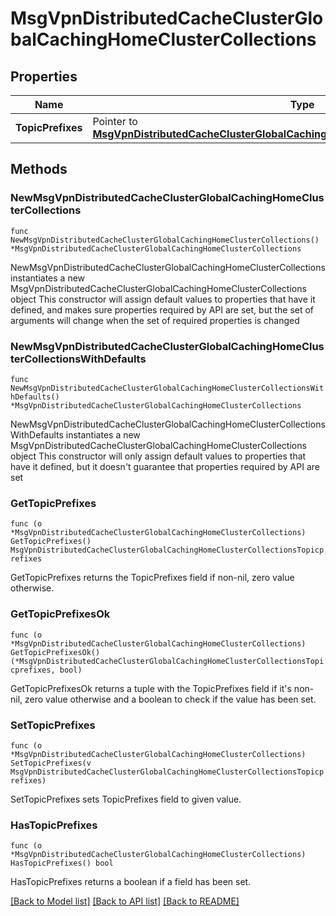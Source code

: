 # MsgVpnDistributedCacheClusterGlobalCachingHomeClusterCollections

## Properties

Name | Type | Description | Notes
------------ | ------------- | ------------- | -------------
**TopicPrefixes** | Pointer to [**MsgVpnDistributedCacheClusterGlobalCachingHomeClusterCollectionsTopicprefixes**](MsgVpnDistributedCacheClusterGlobalCachingHomeClusterCollectionsTopicprefixes.md) |  | [optional] 

## Methods

### NewMsgVpnDistributedCacheClusterGlobalCachingHomeClusterCollections

`func NewMsgVpnDistributedCacheClusterGlobalCachingHomeClusterCollections() *MsgVpnDistributedCacheClusterGlobalCachingHomeClusterCollections`

NewMsgVpnDistributedCacheClusterGlobalCachingHomeClusterCollections instantiates a new MsgVpnDistributedCacheClusterGlobalCachingHomeClusterCollections object
This constructor will assign default values to properties that have it defined,
and makes sure properties required by API are set, but the set of arguments
will change when the set of required properties is changed

### NewMsgVpnDistributedCacheClusterGlobalCachingHomeClusterCollectionsWithDefaults

`func NewMsgVpnDistributedCacheClusterGlobalCachingHomeClusterCollectionsWithDefaults() *MsgVpnDistributedCacheClusterGlobalCachingHomeClusterCollections`

NewMsgVpnDistributedCacheClusterGlobalCachingHomeClusterCollectionsWithDefaults instantiates a new MsgVpnDistributedCacheClusterGlobalCachingHomeClusterCollections object
This constructor will only assign default values to properties that have it defined,
but it doesn't guarantee that properties required by API are set

### GetTopicPrefixes

`func (o *MsgVpnDistributedCacheClusterGlobalCachingHomeClusterCollections) GetTopicPrefixes() MsgVpnDistributedCacheClusterGlobalCachingHomeClusterCollectionsTopicprefixes`

GetTopicPrefixes returns the TopicPrefixes field if non-nil, zero value otherwise.

### GetTopicPrefixesOk

`func (o *MsgVpnDistributedCacheClusterGlobalCachingHomeClusterCollections) GetTopicPrefixesOk() (*MsgVpnDistributedCacheClusterGlobalCachingHomeClusterCollectionsTopicprefixes, bool)`

GetTopicPrefixesOk returns a tuple with the TopicPrefixes field if it's non-nil, zero value otherwise
and a boolean to check if the value has been set.

### SetTopicPrefixes

`func (o *MsgVpnDistributedCacheClusterGlobalCachingHomeClusterCollections) SetTopicPrefixes(v MsgVpnDistributedCacheClusterGlobalCachingHomeClusterCollectionsTopicprefixes)`

SetTopicPrefixes sets TopicPrefixes field to given value.

### HasTopicPrefixes

`func (o *MsgVpnDistributedCacheClusterGlobalCachingHomeClusterCollections) HasTopicPrefixes() bool`

HasTopicPrefixes returns a boolean if a field has been set.


[[Back to Model list]](../README.md#documentation-for-models) [[Back to API list]](../README.md#documentation-for-api-endpoints) [[Back to README]](../README.md)


